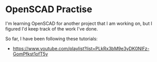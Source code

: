 # OpenSCAD Practise

I'm learning OpenSCAD for another project that I am working on, but I figured I'd keep track of the work I've done.

So far, I have been following these tutorials:

- https://www.youtube.com/playlist?list=PLkRx3bM9e3yDK0NlFz-GomPfkst1ofT5y

